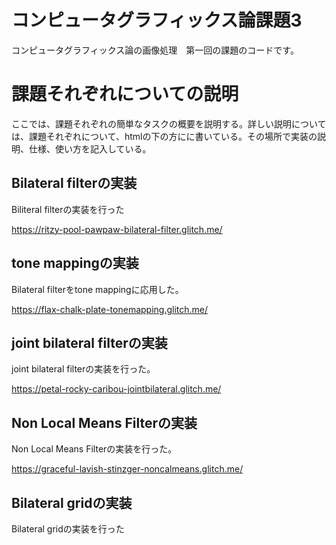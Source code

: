 # コンピュータグラフィックス論課題3

コンピュータグラフィックス論の画像処理　第一回の課題のコードです。

# 課題それぞれについての説明

  ここでは、課題それぞれの簡単なタスクの概要を説明する。詳しい説明については、課題それぞれについて、htmlの下の方にに書いている。その場所で実装の説明、仕様、使い方を記入している。

## Bilateral filterの実装
  
  Biliteral filterの実装を行った

  https://ritzy-pool-pawpaw-bilateral-filter.glitch.me/

## tone mappingの実装

  Bilateral filterをtone mappingに応用した。

  https://flax-chalk-plate-tonemapping.glitch.me/

## joint bilateral filterの実装

  joint bilateral filterの実装を行った。

  https://petal-rocky-caribou-jointbilateral.glitch.me/

## Non Local Means Filterの実装

  Non Local Means Filterの実装を行った。

  https://graceful-lavish-stinzger-noncalmeans.glitch.me/

## Bilateral gridの実装

  Bilateral gridの実装を行った



